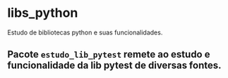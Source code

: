 # libs_python
Estudo de bibliotecas python e suas funcionalidades.


## Pacote ```estudo_lib_pytest``` remete ao estudo e funcionalidade da lib pytest de diversas fontes.
